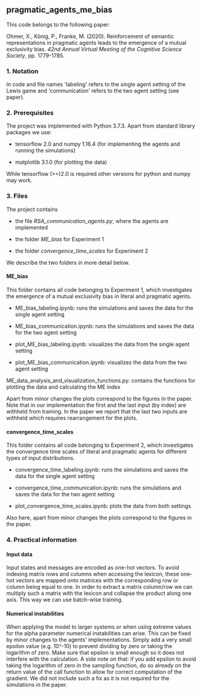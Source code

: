 ## pragmatic_agents_me_bias

This code belongs to the following paper: 
  
Ohmer, X., König, P., Franke, M. (2020). Reinforcement of semantic representations in pragmatic agents leads to the
emergence of a mutual exclusivity bias. *42nd Annual Virtual Meeting of the Cognitive Science Society*, pp. 1779-1785.

### 1. Notation
In code and file names 'labeling' refers to the single agent setting of the Lewis game and 'communication' refers to the two agent setting (see paper).

### 2. Prerequisites
The project was implemented with Python 3.7.3. Apart from standard library packages we use: 

* tensorflow 2.0 and numpy 1.16.4 (for implementing the agents and running the simulations)

* matplotlib 3.1.0 (for plotting the data)

While tensorflow (>=)2.0 is required other versions for python and numpy may work.  

### 3. Files
The project contains

* the file *RSA_communication_agents.py*, where the agents are implemented
 
* the folder *ME_bias* for Experiment 1
 
* the folder *convergence_time_scales* for Experiment 2

We describe the two folders in more detail below. 

#### ME_bias
This folder contains all code belonging to Experiment 1, which investigates the emergence of a mutual exclusivity bias in literal and pragmatic agents.

* ME_bias_labeling.ipynb: runs the simulations and saves the data for the single agent setting
 
* ME_bias_communication.ipynb: runs the simulations and saves the data for the two agent setting
 
* plot_ME_bias_labeling.ipynb: visualizes the data from the single agent setting

* plot_ME_bias_communication.ipynb: visualizes the data from the two agent setting

ME_data_analysis_and_visualization_functions.py: contains the functions for plotting the data and calculating the ME index 

Apart from minor changes the plots correspond to the figures in the paper. Note that in our implementation the first and the last input (by index) are withheld from training. In the paper we report that the last two inputs are withheld which requires rearrangement for the plots. 

#### convergence_time_scales 
This folder contains all code belonging to Experiment 2, which investigates the convergence time scales of literal and pragmatic agents for different types of input distributions. 

* convergence_time_labeling.ipynb: runs the simulations and saves the data for the single agent setting

* convergence_time_communication.ipynb: runs the simulations and saves the data for the two agent setting

* plot_convergence_time_scales.ipynb: plots the data from both settings 

Also here, apart from minor changes the plots correspond to the figures in the paper. 

### 4. Practical information  


#### Input data
Input states and messages are encoded as one-hot vectors. To avoid indexing matrix rows and columns when accessing the lexicon, these one-hot vectors are mapped onto matrices with the corresponding row or column being equal to one. In order to extract a matrix column/row we can multiply such a matrix with the lexicon and collapse the product along one axis. This way we can use batch-wise training. 

#### Numerical instabilities
When applying the model to larger systems or when using extreme values for the alpha parameter numerical instabilities can arise. This can be fixed by minor changes to the agents' implementations. Simply add a very small epsilon value (e.g. 10^-10) to prevent dividing by zero or taking the logarithm of zero. Make sure that epsilon is small enough so it does not interfere with the calculation. A side note on that: if you add epsilon to avoid taking the logarithm of zero in the sampling function, do so already on the return value of the call function to allow for correct computation of the gradient. We did not include such a fix as it is not required for the simulations in the paper. 
